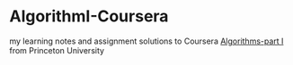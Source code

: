 # AlgorithmI-Coursera
my learning notes and assignment solutions to Coursera [Algorithms-part I](https://www.coursera.org/learn/algorithms-part1/)
from Princeton University

